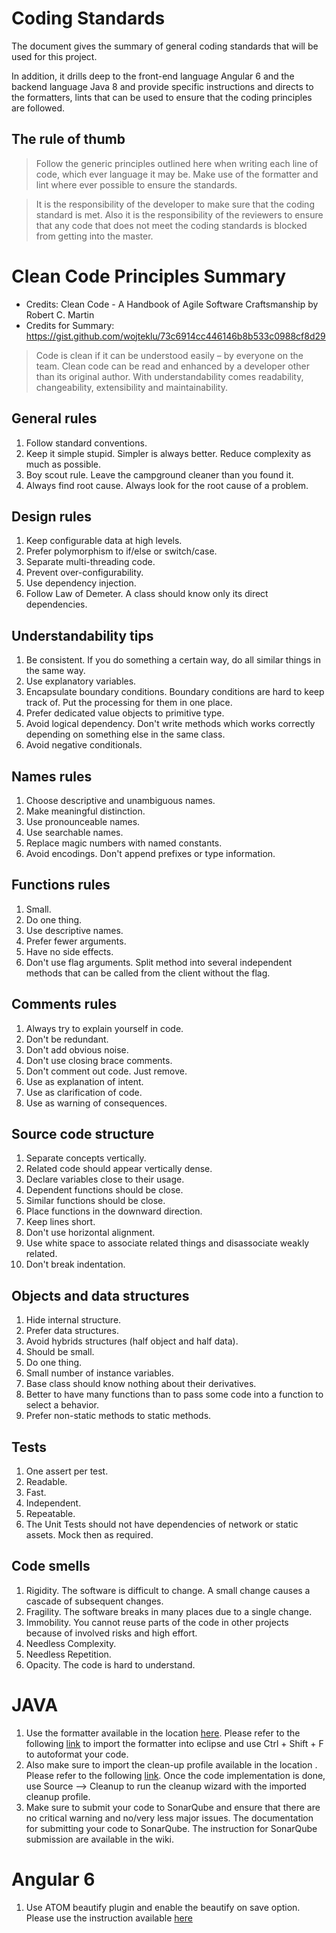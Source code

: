 # Coding Standards
The document gives the summary of general coding standards that will be used for this project.

In addition, it drills deep to the front-end language Angular 6 and the backend language Java 8 and provide specific instructions and directs to the formatters, lints that can be used to ensure that the coding principles are followed.

## The rule of thumb
> Follow the generic principles outlined here when writing each line of code, which ever language it may be. Make use of the formatter and lint where ever possible to ensure the standards.

> It is the responsibility of the developer to make sure that the coding standard is met. Also it is the responsibility of the reviewers to ensure that any code that does not meet the coding standards is blocked from getting into the master.

# Clean Code Principles Summary
- Credits:  Clean Code - A Handbook of Agile Software Craftsmanship by Robert C. Martin
- Credits for Summary: https://gist.github.com/wojteklu/73c6914cc446146b8b533c0988cf8d29 

> Code is clean if it can be understood easily – by everyone on the team. Clean code can be read and enhanced by a developer other than its original author. With understandability comes readability, changeability, extensibility and maintainability.


## General rules
1. Follow standard conventions.
2. Keep it simple stupid. Simpler is always better. Reduce complexity as much as possible.
3. Boy scout rule. Leave the campground cleaner than you found it.
4. Always find root cause. Always look for the root cause of a problem.

## Design rules
1. Keep configurable data at high levels.
2. Prefer polymorphism to if/else or switch/case.
3. Separate multi-threading code.
4. Prevent over-configurability.
5. Use dependency injection.
6. Follow Law of Demeter. A class should know only its direct dependencies.

## Understandability tips
1. Be consistent. If you do something a certain way, do all similar things in the same way.
2. Use explanatory variables.
3. Encapsulate boundary conditions. Boundary conditions are hard to keep track of. Put the processing for them in one place.
4. Prefer dedicated value objects to primitive type.
5. Avoid logical dependency. Don't write methods which works correctly depending on something else in the same class.
6. Avoid negative conditionals.

## Names rules
1. Choose descriptive and unambiguous names.
2. Make meaningful distinction.
3. Use pronounceable names.
4. Use searchable names.
5. Replace magic numbers with named constants.
6. Avoid encodings. Don't append prefixes or type information.

## Functions rules
1. Small.
2. Do one thing.
3. Use descriptive names.
4. Prefer fewer arguments.
5. Have no side effects.
6. Don't use flag arguments. Split method into several independent methods that can be called from the client without the flag.

## Comments rules
1. Always try to explain yourself in code.
2. Don't be redundant.
3. Don't add obvious noise.
4. Don't use closing brace comments.
5. Don't comment out code. Just remove.
6. Use as explanation of intent.
7. Use as clarification of code.
8. Use as warning of consequences.

## Source code structure
1. Separate concepts vertically.
2. Related code should appear vertically dense.
3. Declare variables close to their usage.
4. Dependent functions should be close.
5. Similar functions should be close.
6. Place functions in the downward direction.
7. Keep lines short.
8. Don't use horizontal alignment.
9. Use white space to associate related things and disassociate weakly related.
10. Don't break indentation.

## Objects and data structures
1. Hide internal structure.
2. Prefer data structures.
3. Avoid hybrids structures (half object and half data).
4. Should be small.
5. Do one thing.
6. Small number of instance variables.
7. Base class should know nothing about their derivatives.
8. Better to have many functions than to pass some code into a function to select a behavior.
9. Prefer non-static methods to static methods.

## Tests
1. One assert per test.
2. Readable.
3. Fast.
4. Independent.
5. Repeatable.
6. The Unit Tests should not have dependencies of network or static assets. Mock then as required.

## Code smells
1. Rigidity. The software is difficult to change. A small change causes a cascade of subsequent changes.
2. Fragility. The software breaks in many places due to a single change.
3. Immobility. You cannot reuse parts of the code in other projects because of involved risks and high effort.
4. Needless Complexity.
5. Needless Repetition.
6. Opacity. The code is hard to understand.

# JAVA
1. Use the formatter available in the location [here](https://raw.githubusercontent.com/trinitywayfinders/WayFinder/master/Documentation/Coding_Standards/eclipse/wayfinder-formatter.xml). Please refer to the following [link](https://help.eclipse.org/neon/index.jsp?topic=%2Forg.eclipse.jdt.doc.user%2Freference%2Fpreferences%2Fjava%2Fcodestyle%2Fref-preferences-formatter.htm) to import the formatter into eclipse and use Ctrl + Shift + F to autoformat your code.
2. Also make sure to import the clean-up profile available in the location <TBD>. Please refer to the following [link](https://raw.githubusercontent.com/trinitywayfinders/WayFinder/master/Documentation/Coding_Standards/eclipse/wayfinder-clean-up-profile.xml). Once the code implementation is done, use Source --> Cleanup to run the cleanup wizard with the imported cleanup profile.
3. Make sure to submit your code to SonarQube and ensure that there are no critical warning and no/very less major issues. The documentation for submitting your code to SonarQube. The instruction for SonarQube submission are available in the wiki. 

# Angular 6
1. Use ATOM beautify plugin and enable the beautify on save option. Please use the instruction available [here](https://atom.io/packages/atom-beautify)
